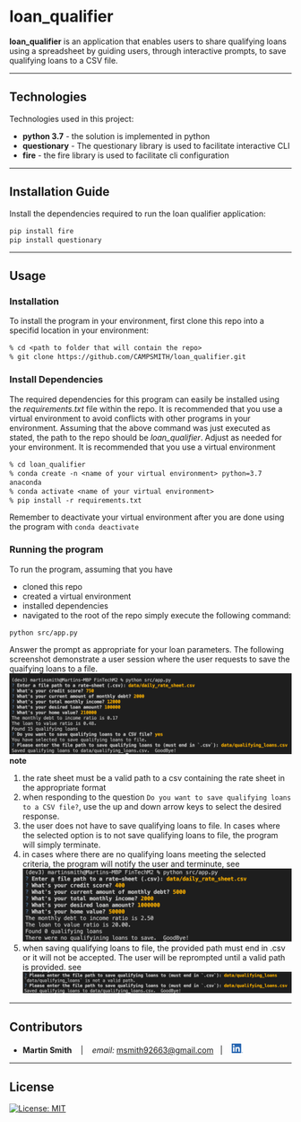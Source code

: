 # loan_qualifier

**loan_qualifier** is an application that enables users to share qualifying loans using a spreadsheet by guiding users, through interactive prompts, to save qualifying loans to a CSV file. 

---

## Technologies

Technologies used in this project:

* **python 3.7** - the solution is implemented in python
* **questionary** - The questionary library is used to facilitate interactive CLI
* **fire** - the fire library is used to facilitate cli configuration

---

## Installation Guide

Install the dependencies required to run the loan qualifier application:
```
pip install fire
pip install questionary
```

---

## Usage

### Installation
To install the program in your environment, first clone this repo into a specifid location in your environment:
```
% cd <path to folder that will contain the repo>
% git clone https://github.com/CAMPSMITH/loan_qualifier.git
```

### Install Dependencies
The required dependencies for this program can easily be installed using the *requirements.txt* file within the repo.  It is recommended that you use a virtual environment to avoid conflicts with other programs in your environment.  Assuming that the above command was just executed as stated, the path to the repo should be *loan_qualifier*.  Adjust as needed for your environment.  It is recommended that you use a virtual environment
```
% cd loan_qualifier
% conda create -n <name of your virtual environment> python=3.7 anaconda
% conda activate <name of your virtual environment>
% pip install -r requirements.txt
```
Remember to deactivate your virtual environment after you are done using the program with `conda deactivate`

### Running the program
To run the program, assuming that you have
* cloned this repo 
* created a virtual environment
* installed dependencies
* navigated to the root of the repo
simply execute the following command:
```
python src/app.py
```
Answer the prompt as appropriate for your loan parameters.  The following screenshot demonstrate a user session where the user requests to save the quaifying loans to a file.
![loanqualifier_saveloans.png](images/loanqualifier_saveloans.png)
**note**
 1. the rate sheet must be a valid path to a csv containing the rate sheet in the appropriate format
 1. when responding to the question `Do you want to save qualifying loans to a CSV file?`, use the up and down arrow keys to select the desired response.
 1. the user does not have to save qualifying loans to file. In cases where the selected option is to not save qualifying loans to file, the program will simply terminate.
 1. in cases where there are no qualifying loans meeting the selected criteria, the program will notify the user and terminute, see ![loanqualifier_noloans.png](images/loanqualifier_noloans.png)
 1. when saving qualifying loans to file, the provided path must end in .csv or it will not be accepted.  The user will be reprompted until a valid path is provided. see ![images/loanqualifier_badsave.png](images/loanqualifier_badsave.png)


---

## Contributors

*  **Martin Smith** <span>&nbsp;&nbsp;</span> |
<span>&nbsp;&nbsp;</span> *email:* msmith92663@gmail.com <span>&nbsp;&nbsp;</span>|
<span>&nbsp;&nbsp;</span> [<img src="images/LI-In-Bug.png" alt="in" width="20"/>](https://www.linkedin.com/in/smithmartinp/)


---

## License

[![License: MIT](https://img.shields.io/badge/License-MIT-yellow.svg)](LICENSE)


